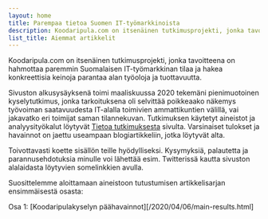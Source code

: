 ```yaml
---
layout: home
title: Parempaa tietoa Suomen IT-työmarkkinoista
description: Koodaripula.com on itsenäinen tutkimusprojekti, jonka tavoitteena on hahmottaa paremmin Suomalaisen IT-työmarkkinan tilaa ja hakea konkreettisia keinoja parantaa alan työoloja ja tuottavuutta.
list_title: Aiemmat artikkelit
---
```


Koodaripula.com on itsenäinen tutkimusprojekti, jonka tavoitteena on hahmottaa paremmin Suomalaisen IT-työmarkkinan tilaa ja hakea konkreettisia keinoja parantaa alan työoloja ja tuottavuutta. 

Sivuston alkusysäyksenä toimi maaliskuussa 2020 tekemäni pienimuotoinen kyselytutkimus, jonka tarkoituksena oli selvittää poikkeaako näkemys työvoiman saatavuudesta IT-alalla toimivien ammattikuntien välillä, vai jakavatko eri toimijat saman tilannekuvan. Tutkimuksen käytetyt aineistot ja analyysityökalut löytyvät [Tietoa tutkimuksesta](/survey) sivulta. Varsinaiset tulokset ja havainnot on jaettu useampaan blogiartikkeliin, jotka löytyvät alta.

Toivottavasti koette sisällön teille hyödylliseksi. Kysymyksiä, palautetta ja parannusehdotuksia minulle voi lähettää esim. Twitterissä kautta sivuston alalaidasta löytyvien somelinkkien avulla.

Suosittelemme aloittamaan aineistoon tutustumisen artikkelisarjan ensimmäisestä osasta:

Osa 1: [Koodaripulakyselyn päähavainnot][/2020/04/06/main-results.html]
